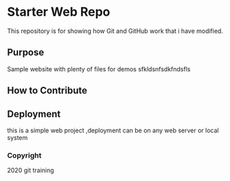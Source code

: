 # Starter Web Repo

This repository is for showing how Git and GitHub work
that i have modified.

## Purpose

Sample website with plenty of files for demos
sfkldsnfsdkfndsfls

## How to Contribute

## Deployment
this is a simple web project ,deployment can be on any web server or local system

### Copyright 
2020 git training